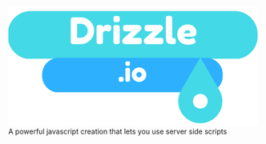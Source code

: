 <div style="float: center;">
<img src="https://raw.githubusercontent.com/ZippyMagic/Drizzle.io/master/images/Drizzle-large.png">
</div>
A powerful javascript creation that lets you use server side scripts
